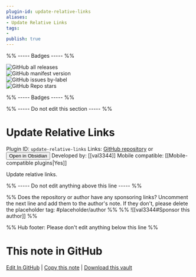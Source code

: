 ```yaml
---
plugin-id: update-relative-links
aliases:
- Update Relative Links
tags: 
- 
publish: true
---
```


%% ----- Badges ----- %%

![GitHub all releases](https://img.shields.io/github/downloads/val3344/obsidian-update-relative-links/total?color=573E7A&logo=github&style=for-the-badge)   
![GitHub manifest version](https://img.shields.io/github/manifest-json/v/val3344/obsidian-update-relative-links?color=573E7A&logo=github&style=for-the-badge)   
![GitHub issues by-label](https://img.shields.io/github/issues/val3344/obsidian-update-relative-links/help%20wanted?color=573E7A&logo=github&style=for-the-badge)   
![GitHub Repo stars](https://img.shields.io/github/stars/val3344/obsidian-update-relative-links?color=573E7A&logo=github&style=for-the-badge)

%% ----- Badges ----- %%

%% ----- Do not edit this section ----- %%

# Update Relative Links

Plugin ID: `update-relative-links`
Links: [GitHub repository](https://github.com/val3344/obsidian-update-relative-links) or [<button id=HH>Open in Obsidian</button>](obsidian://show-plugin?id=update-relative-links)
Developed by: [[val3344]]
Mobile compatible: [[Mobile-compatible plugins|Yes]]

Update relative links.

%% ----- Do not edit anything above this line ----- %% 

%% Does the repository or author have any sponsoring links? Uncomment the next line and add them to the author's note. If they don't, please delete the placeholder tag: #placeholder/author %%
%% ![[val3344#Sponsor this author]] %%

%% Hub footer: Please don't edit anything below this line %%

# This note in GitHub

<span class="git-footer">[Edit In GitHub](https://github.dev/obsidian-community/obsidian-hub/blob/main/02%20-%20Community%20Expansions/02.05%20All%20Community%20Expansions/Plugins/update-relative-links.md "git-hub-edit-note") | [Copy this note](https://raw.githubusercontent.com/obsidian-community/obsidian-hub/main/02%20-%20Community%20Expansions/02.05%20All%20Community%20Expansions/Plugins/update-relative-links.md "git-hub-copy-note") | [Download this vault](https://github.com/obsidian-community/obsidian-hub/archive/refs/heads/main.zip "git-hub-download-vault") </span>
